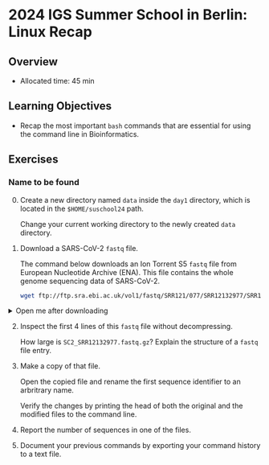 # 2024 IGS Summer School in Berlin: Linux Recap

## Overview
* Allocated time: 45 min

## Learning Objectives
* Recap the most important `bash` commands that are essential for using the command line in Bioinformatics. 

## Exercises

### Name to be found
0. Create a new directory named `data` inside the `day1` directory, which is located in the `$HOME/suschool24` path. 

    Change your current working directory to the newly created `data` directory.

1. Download a SARS-CoV-2 `fastq` file. 

    The command below downloads an Ion Torrent S5 `fastq` file from European Nucleotide Archive (ENA). This file contains the whole genome sequencing data of SARS-CoV-2.

    ```bash
    wget ftp://ftp.sra.ebi.ac.uk/vol1/fastq/SRR121/077/SRR12132977/SRR12132977.fastq.gz 
    ```
    
<details>
    <summary>Open me after downloading </summary>
    Ooops, you accidently messed up the download. There is already a <code>data</code> directory in <code>$HOME/suschool24</code>. You need to move the SARS-CoV-2 file to  <code>$HOME/suschool24/data</code>.
 
    1.1 Create a new directory named <code>SC2</code> inside the <code>$HOME/suschool24/data</code> directory.

    
    1.2 Move the file <code>SC2_SRR12132977.fastq.gz</code> to the newly created <code>SC2</code> directory.

    1.3 Delete the <code>data</code> directory inside <code>$HOME/suschool24/day1</code>
</details>


2. Inspect the first 4 lines of this `fastq` file without decompressing.

    How large is `SC2_SRR12132977.fastq.gz`? Explain the structure of a `fastq` file entry.

3. Make a copy of that file. 

    Open the copied file and rename the first sequence identifier to an arbritrary name. 
    
    Verify the changes by printing the head of both the original and the modified files to the command line. 

4. Report the number of sequences in one of the files.

5. Document your previous commands by exporting your command history to a text file.